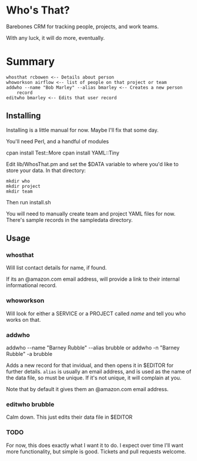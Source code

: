 # Who's That?

Barebones CRM for tracking people, projects, and work teams.

With any luck, it will do more, eventually.

# Summary

    whosthat rcbowen <-- Details about person
    whoworkson airflow <-- list of people on that project or team
    addwho --name "Bob Marley" --alias bmarley <-- Creates a new person
        record
    editwho bmarley <-- Edits that user record

## Installing

Installing is a little manual for now. Maybe I'll fix that some day.

You'll need Perl, and a handful of modules

  cpan install Test::More
  cpan install YAML::Tiny

Edit lib/WhosThat.pm and set the $DATA variable to where you'd like to
store your data. In that directory:

    mkdir who
    mkdir project
    mkdir team

Then run install.sh

You will need to manually create team and project YAML files for now.
There's sample records in the sampledata directory.

## Usage

### whosthat <name>

Will list contact details for name, if found.

If its an @amazon.com email address, will provide a link to their
internal informational record.

### whoworkson <name>

Will look for either a SERVICE or a PROJECT called *name* and tell you
who works on that.

### addwho

addwho --name "Barney Rubble" --alias brubble
or
addwho -n "Barney Rubble" -a brubble

Adds a new record for that invidual, and then opens it in $EDITOR for
further details. `alias` is usually an email address, and is used as the
name of the data file, so must be unique. If it's not unique, it will
complain at you.

Note that by default it gives them an @amazon.com email address.

### editwho brubble

Calm down. This just edits their data file in $EDITOR

### TODO

For now, this does exactly what I want it to do. I expect over time I'll
want more functionality, but simple is good. Tickets and pull requests
welcome.

